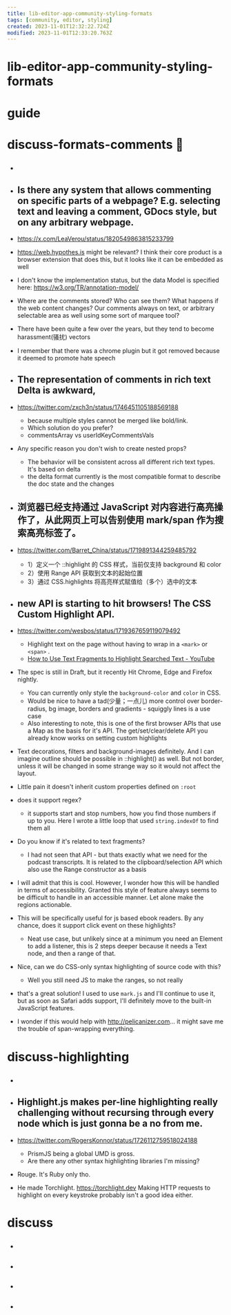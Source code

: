 ```yaml
---
title: lib-editor-app-community-styling-formats
tags: [community, editor, styling]
created: 2023-11-01T12:32:22.724Z
modified: 2023-11-01T12:33:20.763Z
---
```


# lib-editor-app-community-styling-formats

# guide

# discuss-formats-comments 💬
- ## 

- ## Is there any system that allows commenting on specific parts of a webpage? E.g. selecting text and leaving a comment, GDocs style, but on any arbitrary webpage. 
- https://x.com/LeaVerou/status/1820549863815233799
- https://web.hypothes.is might be relevant? I think their core product is a browser extension that does this, but it looks like it can be embedded as well 
- I don't know the implementation status, but the data Model is specified here: https://w3.org/TR/annotation-model/

- Where are the comments stored? Who can see them? What happens if the web content changes? Our comments always on text, or arbitrary selectable area as well using some sort of marquee tool?

- There have been quite a few over the years, but they tend to become harassment(骚扰) vectors
- I remember that there was a chrome plugin but it got removed because it deemed to promote hate speech

- ## The representation of comments in rich text Delta is awkward, 
- https://twitter.com/zxch3n/status/1746451105188569188
  - because multiple styles cannot be merged like bold/link. 
  - Which solution do you prefer? 
  - commentsArray vs userIdKeyCommentsVals
- Any specific reason you don't wish to create nested props?
  - The behavior will be consistent across all different rich text types. It's based on delta
  - the delta format currently is the most compatible format to describe the doc state and the changes

- ## 浏览器已经支持通过 JavaScript 对内容进行高亮操作了，从此网页上可以告别使用 mark/span 作为搜索高亮标签了。
- https://twitter.com/Barret_China/status/1719891344259485792
  - 1）定义一个 ::highlight 的 CSS 样式，当前仅支持 background 和 color
  - 2）使用 Range API 获取到文本的起始位置
  - 3）通过 CSS.highlights 将高亮样式赋值给（多个）选中的文本

- ## new API is starting to hit browsers! The CSS Custom Highlight API. 
- https://twitter.com/wesbos/status/1719367659119079492
  - Highlight text on the page without having to wrap in a `<mark>` or `<span>` .
  - [How to Use Text Fragments to Highlight Searched Text - YouTube](https://www.youtube.com/watch?v=JmsSfmXiWbk)
- The spec is still in Draft, but it recently Hit Chrome, Edge and Firefox nightly. 
  - You can currently only style the `background-color` and `color` in CSS. 
  - Would be nice to have a tad(少量；一点儿) more control over border-radius, bg image, borders and gradients - squiggly lines is a use case
  - Also interesting to note, this is one of the first browser APIs that use a Map as the basis for it's API. The get/set/clear/delete API you already know works on setting custom highlights
- Text decorations, filters and background-images definitely. And I can imagine outline should be possible in ::highlight() as well. But not border, unless it will be changed in some strange way so it would not affect the layout.
- Little pain it doesn't inherit custom properties defined on `:root`

- does it support regex?
  - it supports start and stop numbers, how you find those numbers if up to you. Here I wrote a little loop that used `string.indexOf` to find them all
- Do you know if it's related to text fragments?
  - I had not seen that API - but thats exactly what we need for the podcast transcripts. It is related to the clipboard/selection API which also use the Range constructor as a basis
- I will admit that this is cool. However, I wonder how this will be handled in terms of accessibility.  Granted this style of feature always seems to be difficult to handle in an accessible manner.  Let alone make the regions actionable.

- This will be specifically useful for js based ebook readers. By any chance, does it support click event on these highlights?
  - Neat use case, but unlikely since at a minimum you need an Element to add a listener, this is 2 steps deeper because it needs a Text node, and then a range of that.

- Nice, can we do CSS-only syntax highlighting of source code with this?
  - Well you still need JS to make the ranges, so not really

- that's a great solution! I used to use `mark.js` and I'll continue to use it, but as soon as Safari adds support, I'll definitely move to the built-in JavaScript features.

- I wonder if this would help with http://pelicanizer.com... it might save me the trouble of span-wrapping everything.
# discuss-highlighting
- ## 

- ## Highlight.js makes per-line highlighting really challenging without recursing through every node which is just gonna be a no from me.
- https://twitter.com/RogersKonnor/status/1726112759518024188
  - PrismJS being a global UMD is gross. 
  - Are there any other syntax highlighting libraries I'm missing?
- Rouge. It's Ruby only tho.
- He made Torchlight. https://torchlight.dev Making HTTP requests to highlight on every keystroke probably isn't a good idea either.

# discuss
- ## 

- ## 

- ## 

- ## 
